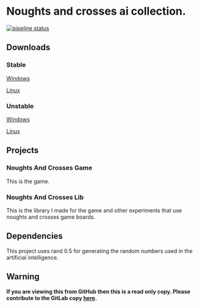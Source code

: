 # Noughts and crosses ai collection.

[![pipeline status](https://gitlab.com/efunb/noughts-and-crosses-ai-collection/badges/master/pipeline.svg)](https://gitlab.com/efunb/noughts-and-crosses-ai-collection/commits/master)

## Downloads

### Stable

[Windows](https://gitlab.com/efunb/noughts-and-crosses-ai-collection/-/jobs/artifacts/master/download?job=nightly-windows-optimized)

[Linux](https://gitlab.com/efunb/noughts-and-crosses-ai-collection/-/jobs/artifacts/master/download?job=nightly-linux-optimized)

### Unstable

[Windows](https://gitlab.com/efunb/noughts-and-crosses-ai-collection/-/jobs/artifacts/dev/download?job=nightly-windows-optimized)

[Linux](https://gitlab.com/efunb/noughts-and-crosses-ai-collection/-/jobs/artifacts/dev/download?job=nightly-linux-optimized)

## Projects

### Noughts And Crosses Game

This is the game. 

### Noughts And Crosses Lib

This is the library I made for the game and other experiments that use noughts and crosses game boards.

<!-- ### Ai Graph -->



## Dependencies

This project uses rand 0.5 for generating the random numbers used in the artificial intelligence.


## **Warning**

**If you are viewing this from GitHub then this is a read only copy. Please contribute to the GitLab copy [here](https://gitlab.com/efunb/noughts-and-crosses-ai-collection).**